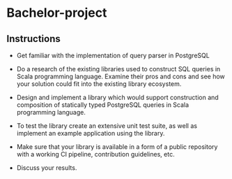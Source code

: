# Bachelor-project

## Instructions

- Get familiar with the implementation of query parser in PostgreSQL

- Do a research of the existing libraries used to construct SQL queries in Scala programming language. Examine their pros and cons and see how your solution could fit into the existing library ecosystem.

- Design and implement a library which would support construction and composition of statically typed PostgreSQL queries in Scala programming language.

- To test the library create an extensive unit test suite, as well as implement an example application using the library.

- Make sure that your library is available in a form of a public repository with a working CI pipeline, contribution guidelines, etc.

- Discuss your results.